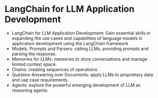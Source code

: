# LangChain for LLM Application Development
- LangChain for LLM Application Development: Gain essential skills in expanding the use cases and capabilities of language models in application development using the LangChain framework
- Models, Prompts and Parsers: calling LLMs, providing prompts and parsing the response.
- Memories for LLMs: memories to store conversations and manage limited context space.
- Chains: creating sequences of operations.
- Question Answering over Documents: apply LLMs to proprietary data and use case requirements.
- Agents: explore the powerful emerging development of LLM as reasoning agents.
